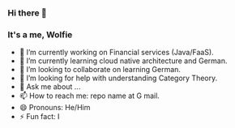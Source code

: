 ### Hi there 👋

<!--
**usmanakram232/usmanakram232** is a ✨ _special_ ✨ repository because its `README.md` (this file) appears on your GitHub profile.

Here are some ideas to get you started:
-->
### It's a me, Wolfie

- 🔭 I’m currently working on Financial services (Java/FaaS).
- 🌱 I’m currently learning cloud native architecture and German.
- 👯 I’m looking to collaborate on learning German.
- 🤔 I’m looking for help with understanding Category Theory.
- 💬 Ask me about ...
- 📫 How to reach me: repo name  at G mail.
- 😄 Pronouns: He/Him
- ⚡ Fun fact: I 

